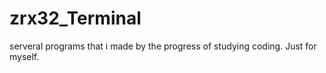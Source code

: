 # zrx32_Terminal
serveral programs that i made by the progress of studying coding.
Just for myself.
